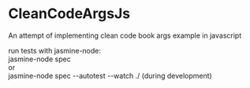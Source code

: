 CleanCodeArgsJs
===============

An attempt of implementing clean code book args example in javascript

run tests with jasmine-node:
<br/>
jasmine-node spec <br/>
or <br/>
jasmine-node spec --autotest --watch ./ (during development)
